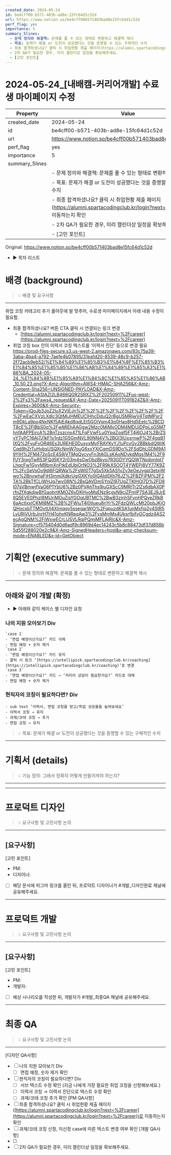 ```yaml
---
created_date: 2024-05-24
id: be4cff00-b571-403b-ad8e-15fc64d1c52d
url: https://www.notion.so/be4cff00b571403bad8e15fc64d1c52d
perf_flag: yes
importance: 5
summary_5lines:
  - 문제 정의와 해결책: 문제를 풀 수 있는 형태로 변환하고 해결책 제시
  - 목표: 문제가 해결 or 도전이 성공했다는 것을 증명할 수 있는 구체적인 수치
  - 최종 합격하셨나요? 클릭 시 취업현황 제출 페이지(https://alumni.spartacodingclub.kr/login?next=%2Fcareer)로 이동하는지 확인
  - 2차 QA가 필요한 경우, 미리 캘린더상 일정을 확보해주세요.
  - [고민 포인트]
---
```


# 2024-05-24_[내배캠-커리어개발] 수료생 마이페이지 수정

| Property | Value |
| --- | --- |
| created_date | 2024-05-24 |
| id | be4cff00-b571-403b-ad8e-15fc64d1c52d |
| url | https://www.notion.so/be4cff00b571403bad8e15fc64d1c52d |
| perf_flag | yes |
| importance | 5 |
| summary_5lines | |
|  | - 문제 정의와 해결책: 문제를 풀 수 있는 형태로 변환하고 해결책 제시 |
|  | - 목표: 문제가 해결 or 도전이 성공했다는 것을 증명할 수 있는 구체적인 수치 |
|  | - 최종 합격하셨나요? 클릭 시 취업현황 제출 페이지(https://alumni.spartacodingclub.kr/login?next=%2Fcareer)로 이동하는지 확인 |
|  | - 2차 QA가 필요한 경우, 미리 캘린더상 일정을 확보해주세요. |
|  | - [고민 포인트] |

Original: https://www.notion.so/be4cff00b571403bad8e15fc64d1c52d

- ▶ 목차 리스트

#  배경 (background)
> 💡 배경 및 요구사항

  ---
  취업 코칭 카테고리 추가 롤아웃에 발 맞추어, 수료생 마이페이지에서 아래 내용 수정이 필요함.
  - 최종 합격하셨나요? 버튼 CTA 클릭 시 연결되는 링크 변경
    - [https://alumni.spartacodingclub.kr/login?next=%2Fcareer](https://alumni.spartacodingclub.kr/login?next=%2Fcareer)
  - 취업 코칭 box 안의 이력서 코칭 텍스트를 ‘이력서 진단’ 등으로 변경 필요
  https://prod-files-secure.s3.us-west-2.amazonaws.com/83c75a39-3aba-4ba4-a792-7aefe4b07895/31ea1d20-8539-48c9-b257-2f72acb9eb52/%E1%84%89%E1%85%B3%E1%84%8F%E1%85%B3%E1%84%85%E1%85%B5%E1%86%AB%E1%84%89%E1%85%A3%E1%86%BA_2024-05-24_%E1%84%8B%E1%85%A9%E1%84%8C%E1%85%A5%E1%86%AB_10.50.23.png?X-Amz-Algorithm=AWS4-HMAC-SHA256&X-Amz-Content-Sha256=UNSIGNED-PAYLOAD&X-Amz-Credential=ASIAZI2LB466QGR2SRXZ%2F20250911%2Fus-west-2%2Fs3%2Faws4_request&X-Amz-Date=20250911T091824Z&X-Amz-Expires=3600&X-Amz-Security-Token=IQoJb3JpZ2luX2VjEJn%2F%2F%2F%2F%2F%2F%2F%2F%2F%2FwEaCXVzLXdlc3QtMiJHMEUCIHhcDduQ2rBgUSMRjwV4TqtMPxr2m9DkLa9po4NxNKf5AiEAkd8qdLEt5GOiVgm43q0Hao8Hd5Eetc%2BCDT8cE%2FlBbS0q%2FwMIEhAAGgw2Mzc0MjMxODM4MDUiDPpLsG5M7hnfAAPPEircA%2BnTzszcnx471LFqFVwFLu0YpqZoqf5FT4j6OJ4%2BrZSvYTyPC16Aj7J1kF1v1rdz1G5GmNVL90NN4V%2BGI3lUxxrnwP%2F4gqB1IXQ%2FvuFvOR46Es3UREHE0DusyxMvFRAYKyYJ1uPcvGv2BBkbdQWiKCqd9hZrTuHvbsUSQXcNmW7ouG6xxYXiCqmDS9Do%2FSdDhLGDM9A19YIH%2FM472oScE4S8jVTMgQycvyFn3tAGLsKAoNDykdMqs1M4%2F9PJY3rpgTwR53FQd5KY2r03m4sGwObzBkvp7R3GDYYQQWTNoibmIpt7LhqcFw1GyyM9bmXnFtkEdUbiOrNO3%2FR9kXSOOT4YWEPj8VY77K9Zf%2FcSeVsOo9dl6FQRWa%2FsWI0T7gSx5Xk5AS1vZy3eOeJygpl3etxjWwo%2BnvwhaFjH3mmiXdkrUgi0XKYo0IGAId0Xh76JZ%2FBZFiPM%2F2TA%2BkTfCLiWHJq7wv08N%2BsQAVDmSYnlZl97UgZTKlHOl7D%2FD8I07sVBmwjfVaG6P1YbU6%2Bz0PVAhThs9juGXScC9MRlTr2lZs6dbAX0PrfnZfXgkdjwBfGaohrtKMOZ6yDKHyoMsENz9cgxN9ciZPmlP7SA3EJ9JrEIIQ5EVE0PhzI8MUriMOuZisYGOqUBTMC%2BwB3zinhSFvnHPQyeZRkB6aActlxxICKMI8MZ%2B%2FWiuT4I0tlueu8rjYr%2FdzQWLcMt20pbJKiOQHocsbTTMOvtUl4XImqqy5ssegarWjO%2FqpuzdKSA1unMxfjq2y4StR5LyURiVUrbJnrH7H41ohvKNReqAw3%2FvsMmMx4UksrfbifvGCgdz4AS2ecAgQNM%2FiWxwECrLUSVLRqjPQmjMFLAjRlc&X-Amz-Signature=cf575404d0d6adf9c8969d4ec14243c5b8c88473df37d856b5d55f288020e2c9&X-Amz-SignedHeaders=host&x-amz-checksum-mode=ENABLED&x-id=GetObject

#  기획안 (executive summary)
> 💡 문제 정의와 해결책: 문제를 풀 수 있는 형태로 변환하고 해결책 제시

  ---
  아래와 같이 개발 (확정)
  - 
  - ▶ 아래와 같이 케이스 별 디자인 요청

### 나의 지원 모아보기 Div
    `case 1`
    - ‘면접 예정이신가요?’ 카드 삭제
    - 면접 예정 + 숫자 제거
    `case 2`
    - ‘면접 예정이신가요?’ 카드 유지
    - 클릭 시 링크 ‘[https://intellipick.spartacodingclub.kr/coaching](https://intellipick.spartacodingclub.kr/coaching)’로 변경
    `case 3`
    - ‘면접 예정이신가요?’ 카드 → ‘커리어 상담이 필요한가요?’ 카드로 대체
    - 면접 예정 + 숫자 제거

### 현직자의 코칭이 필요하다면? Div
    - sub text ‘이력서, 면접 코칭을 받고/취업 성공율을 높여보세요’
    - 이력서 코칭 → 유지
    - 과제/코테 코칭 → 추가
    - 면접 코칭 → 유지
> 💡 목표: 문제가 해결 or 도전이 성공했다는 것을 증명할 수 있는 구체적인 수치

  ---

#  기획서 (details)
> 💡 기능 정의: 그래서 정확히 어떻게 만들어져야 하는지?

  ---

---

#  프로덕트 디자인
> 💡 요구사항 및 고민사항 논의

  ---
  [요구사항]
  - 
  [고민 포인트]
  - PM:
  - 디자이너: 
  - [ ] 해당 문서에 피그마 링크를 올린 뒤, 프로덕트 디자이너가 #개발_디자인완료 채널에 공유해주세요.

---

#  프로덕트 개발
> 💡 요구사항 및 고민사항 논의

  ---
  [요구사항]
  - 
  [고민 포인트]
  - PM:
  - 개발자: 
  - [ ] 예상 시나리오를 작성한 뒤, 개발자가 #개발_최종QA 채널에 공유해주세요.

---

#  최종 QA
> 💡 요구사항 및 고민사항 논의

  ---
  [디자인 QA사항]
  - [ ] 나의 지원 모아보기 Div
    - [ ] 면접 예정, 숫자 제거 확인
  - [ ] 현직자의 코칭이 필요하다면? Div
    - [ ] 서브 텍스트 수정 확인 (지금 나에게 가장 필요한 취업 코칭을 신청해보세요.)
    - [ ] 이력서 코칭 → 이력서 진단으로 텍스트 수정 확인
    - [ ] 과제/코테 코칭 추가 확인
  [PM QA사항]
  - [ ] 최종 합격하셨나요? 클릭 시 취업현황 제출 페이지([https://alumni.spartacodingclub.kr/login?next=%2Fcareer](https://alumni.spartacodingclub.kr/login?next=%2Fcareer))로 이동하는지 확인
  - [ ] 과제/코테 코칭 신청, 미신청 case에 따른 텍스트 변경 여부 확인
  [개발 QA사항]
  - [ ] 
  - [ ] 2차 QA가 필요한 경우, 미리 캘린더상 일정을 확보해주세요.
